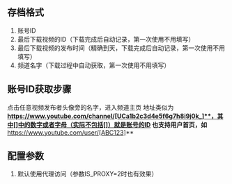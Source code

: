 ## 存档格式
1. 账号ID
2. 最后下载视频的ID（下载完成后自动记录，第一次使用不用填写）
3. 最后下载视频的发布时间（精确到天，下载完成后自动记录，第一次使用不用填写）
4. 频道名字（下载过程中自动获取，第一次使用不用填写）

## 账号ID获取步骤
点击任意视频发布者头像旁的名字，进入频道主页
地址类似为**https://www.youtube.com/channel/[UCa1b2c3d4e5f6g7h8i9j0k_]**，其中[]中的数字或者字母（实际不包括[]）就是账号的ID
也支持用户首页，如**https://www.youtube.com/user/[ABC123]**

## 配置参数
1. 默认使用代理访问（参数IS_PROXY=2时也有效果）
